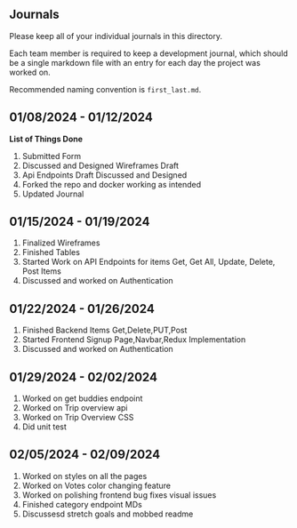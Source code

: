 ## Journals

Please keep all of your individual journals in this directory.

Each team member is required to keep a development journal, which should be a single markdown file with an entry for each day the project was worked on.

Recommended naming convention is `first_last.md`.



## 01/08/2024 - 01/12/2024
  **List of Things Done**
  1. Submitted Form
  2. Discussed and Designed Wireframes Draft
  3. Api Endpoints Draft Discussed and Designed
  4. Forked the repo and docker working as intended
  5. Updated Journal
  
## 01/15/2024 - 01/19/2024
  1. Finalized Wireframes
  2. Finished Tables
  3. Started Work on API Endpoints for items Get, Get All, Update, Delete, Post Items
  4. Discussed and worked on Authentication

## 01/22/2024 - 01/26/2024
  1. Finished Backend Items Get,Delete,PUT,Post
  2. Started Frontend Signup Page,Navbar,Redux Implementation
  3. Discussed and worked on Authentication

## 01/29/2024 - 02/02/2024
  1. Worked on get buddies endpoint
  2. Worked on Trip overview api
  3. Worked on Trip Overview CSS
  4. Did unit test

## 02/05/2024 - 02/09/2024
  1. Worked on styles on all the pages
  2. Worked on Votes color changing feature
  3. Worked on polishing frontend bug fixes visual issues
  4. Finished category endpoint MDs 
  5. Discussesd stretch goals and mobbed readme


